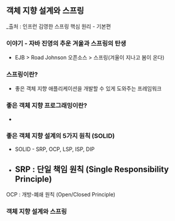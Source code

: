 ## 객체 지향 설계와 스프링
_출처 : 인프런 김영한 스프링 핵심 원리 - 기본편


### 이야기 - 자바 진영의 추운 겨울과 스프링의 탄생
- EJB > Road Johnson 오픈소스 > 스프링(겨울이 지나고 봄이 온다)

### 스프링이란?
- 좋은 객체 지향 애플리케이션을 개발할 수 있게 도와주는 프레임워크

### 좋은 객체 지향 프로그래밍이란?
- 

### 좋은 객체 지향 설계의 5가지 원칙 (SOLID)
- SOLID - SRP, OCP, LSP, ISP, DIP
- SRP : 단일 책임 원칙 (Single Responsibility Principle)
  - 
OCP : 개방-폐쇄 원칙 (Open/Closed Principle)


### 객체 지향 설계와 스프링
